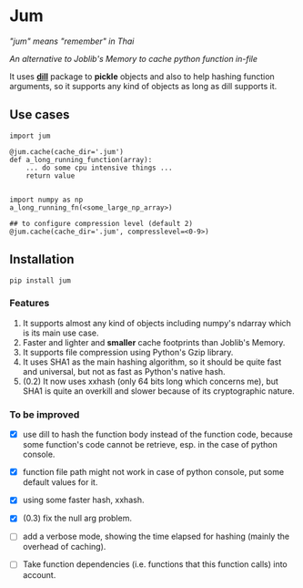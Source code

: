 # Jum

*"jum" means "remember" in Thai*

*An alternative to Joblib's Memory to cache python function in-file*

It uses [**dill**](https://github.com/uqfoundation/dill) package to **pickle** objects and also to help hashing function arguments, so it supports any kind of objects as long as dill supports it.

## Use cases

```
import jum

@jum.cache(cache_dir='.jum')
def a_long_running_function(array):
    ... do some cpu intensive things ...
    return value


import numpy as np
a_long_running_fn(<some_large_np_array>)

## to configure compression level (default 2)
@jum.cache(cache_dir='.jum', compresslevel=<0-9>)
```

## Installation

```
pip install jum
```

### Features

1. It supports almost any kind of objects including numpy's ndarray which is its main use case.
2. Faster and lighter and **smaller** cache footprints than Joblib's Memory.
3. It supports file compression using Python's Gzip library.
4. It uses SHA1 as the main hashing algorithm, so it should be quite fast and universal, but not as fast as Python's native hash.
5. (0.2) It now uses xxhash (only 64 bits long which concerns me), but SHA1 is quite an overkill and slower because of its cryptographic nature.

### To be improved

- [x] use dill to hash the function body instead of the function code, because some function's code cannot be retrieve, esp. in the case of python console.
- [x] function file path might not work in case of python console, put some default values for it.
- [x] using some faster hash, xxhash.
- [x] (0.3) fix the null arg problem.
- [ ] add a verbose mode, showing the time elapsed for hashing (mainly the overhead of caching).
- [ ] Take function dependencies (i.e. functions that this function calls) into account.

